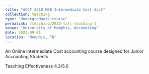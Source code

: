 ```yaml
---
title: "ACCT 3310-M50 Intermediate Cost Acct"
collection: teaching
type: "Undergraduate course"
permalink: /teaching/2023-fall-teaching-1
venue: "University of Memphis, Accounting"
date: 2023-09-01
location: "Memphis, TN"
---
```


An Online Intermediate Cost accounting course designed for Junior Accounting Students

Teaching Effectiveness
4.3/5.0

